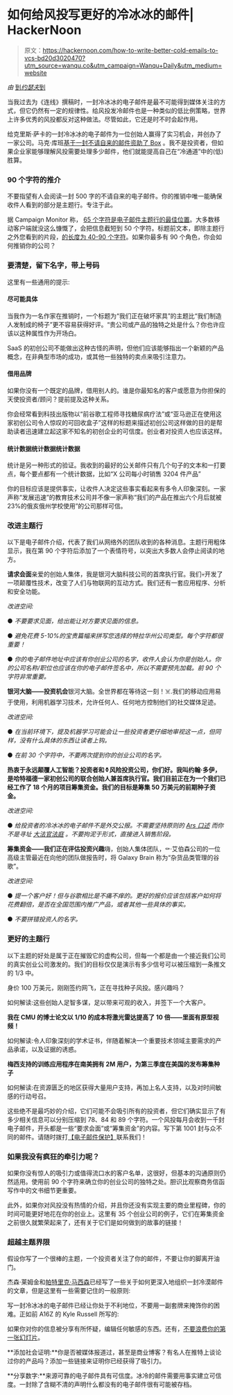 # 如何给风投写更好的冷冰冰的邮件| HackerNoon

> 原文：<https://hackernoon.com/how-to-write-better-cold-emails-to-vcs-bd20d3020470?utm_source=wanqu.co&utm_campaign=Wanqu+Daily&utm_medium=website>

*由* [到*约瑟夫*到](https://twitter.com/josephflaherty?ref=hackernoon.com)

当我过去为《连线》撰稿时，一封冷冰冰的电子邮件是最不可能得到媒体关注的方式，但它仍然有一定的规律性。给风投发冷邮件也是一种类似的低比例策略，世界上许多优秀的风投都反对这种做法。尽管如此，它还是时不时会起作用。

给克里斯·萨卡的一封冷冰冰的电子邮件为一位创始人赢得了实习机会，并创办了一家公司。马克·库班[基于一封不请自来的邮件资助了 Box](http://www.businessinsider.com/aaron-levie-box-ceo-mark-cuban-investor-2014-3?ref=hackernoon.com) 。我不是投资者，但如果企业家能够理解风投需要处理多少邮件，他们就能提高自己在“冷通道”中的(低)胜算。

### 90 个字符的推介

不要指望有人会阅读一封 500 字的不请自来的电子邮件。你的推销中唯一能确保收件人看到的部分是主题行。专注于此。

据 Campaign Monitor 称， [65 个字符是电子邮件主题行的最佳位置](https://www.campaignmonitor.com/blog/email-marketing/2015/12/best-email-subject-line-length/?ref=hackernoon.com)。大多数移动客户端就没这么慷慨了，会把信息截短到 50 个字符。标题前文本，即除主题行之外您看到的片段，[的长度为 40-90 个字符](https://litmus.com/blog/the-ultimate-guide-to-preview-text-support?ref=hackernoon.com)。如果你最多有 90 个角色，你会如何推销你的公司？

### 要清楚，留下名字，带上号码

这里有一些通用的提示:

#### 尽可能具体

当我作为一名作家在推销时，一个标题为“我们正在破坏家具”的主题比“我们制造人发制成的椅子”更不容易获得好评。“贵公司或产品的独特之处是什么？你也许应该以这种属性作为开场白。

SaaS 的初创公司不能做出这种古怪的声明，但他们应该能够指出一个新颖的产品概念，在非典型市场的成功，或其他一些独特的卖点来吸引注意力。

#### 借用品牌

如果你没有一个既定的品牌，借用别人的。谁是你最知名的客户或愿意为你担保的天使投资者/顾问？提前提及这种关系。

你会经常看到科技出版物以“前谷歌工程师寻找糖尿病疗法”或“亚马逊正在使用这家初创公司令人惊叹的可回收盒子”这样的标题来描述初创公司这样做的目的是帮助读者迅速建立起这家不知名的初创企业的可信度。创业者对投资人也应该这样。

#### 统计数据统计数据统计数据

统计是另一种形式的验证。我收到的最好的公关邮件只有几个句子的文本和一打要点，每个要点都有一个统计数据，比如“X 公司每小时销售 3204 件产品”

你的目标应该是提供事实，让收件人决定这些事实看起来有多令人印象深刻。一家声称“发展迅速”的教育技术公司并不像一家声称“我们的产品在推出六个月后就被 23%的俄亥俄州学校使用”的公司那样可信。

### 改进主题行

以下是电子邮件介绍，代表了我们从网络外的团队收到的各种消息。主题行用粗体显示，我在第 90 个字符后添加了一个表情符号，以突出大多数人会停止阅读的地方。

**请求会面**亲爱的创始人集体，我是银河大脑科技公司的首席执行官。我们💀开发了一项颠覆性技术，改变了人们与物联网的互动方式。我们还有一套应用程序、分析和安全功能。

*改进空间:*

● *不要要求见面，给出能让对方要求见面的信息。*

● *避免花费 5-10%的宝贵篇幅来拼写您选择的特拉华州公司类型。每个字符都很重要！*

● *你的电子邮件地址中应该有你创业公司的名字，收件人会认为你是创始人。你的公司名称/职位也应该在你的电子邮件签名中，所以不需要预先加载。前 90 个字符非常重要。*

**银河大脑——投资机会**银河大脑。全世界都在等待这一刻！☠️.我们的移动应用易于使用，利用机器学习技术，允许任何人、任何地方控制他们的社交媒体足迹。

*改进空间:*

● *在当前环境下，提及机器学习可能会让一些投资者更仔细地审视这一点，但同样，没有什么具体的东西让读者上钩。*

● *在前 30 个字符中，不要两次提到你的创业公司的名字。*

**热衷于永远颠覆人工智能？投资者和⚱️风险投资公司，你们好。我叫约翰·多伊，是哈特福德一家初创公司的联合创始人兼首席执行官。我们目前正在为一个我们已经工作了 18 个月的项目筹集资金。我们的目标是筹集 50 万美元的前期种子资金。**

*改进空间:*

● *给投资者的冷冰冰的电子邮件不是外交公报。不需要坚持原则的* [*Ars 口述*](https://en.wikipedia.org/wiki/Ars_dictaminis?ref=hackernoon.com) *而你不是寻址* [*大法官法庭*](https://en.wikipedia.org/wiki/Court_of_Chancery?ref=hackernoon.com) *。不要拘泥于形式，直接进入销售阶段。*

**筹集资金——我们正在评估投资兴趣**嗨，创始人集体团队，⚰️️·艾伯森公司的一位高级主管最近在向他的团队做报告时，将 Galaxy Brain 称为“杂货品类管理的谷歌”。

*改进空间:*

● *提一个客户好！但与谷歌相比是不痛不痒的。更好的报价应该包括客户如何将花费翻倍，是否在全国范围内推广产品，或者其他一些具体的事实。*

● *不要拼错投资人的名字。*

### 更好的主题行

以下主题的好处是属于正在摧毁它的虚构公司，但每一个都是由一个接近我们公司的真实创业公司激发的。我们的目标仅仅是演示有多少信号可以被压缩到一条推文的 1/3 中。

身价 100 万美元，刚刚签约网飞，正在寻找种子风投。感兴趣吗？

如何解读:这些创始人足智多谋，足以带来可观的收入，并签下一个大客户。

**我在 CMU 的博士论文以 1/10 的成本将激光雷达提高了 10 倍——里面有原型视频！**

如何解读:令人印象深刻的学术证书，伴随着解决一个重要技术领域主要需求的产品承诺，以及证据的诱惑。

**梅西支持的训练应用程序在南美拥有 2M 用户，为第三季度在美国的发布筹集种子**

如何解读:在资源匮乏的地区获得大量用户支持，再加上名人支持，以及对时间敏感的行动号召。

这些绝不是最巧妙的介绍，它们可能不会吸引所有的投资者，但它们确实显示了有多少相关信息可以分别压缩到 78、84 和 89 个字符。一个风投每月会收到一千封电子邮件，开头都是一些“要求会面”或“筹集资金”的内容。写下第 1001 封与众不同的邮件。请随时拨打[【电子邮件保护】](/cdn-cgi/l/email-protection)联系我们！

### 如果我没有疯狂的牵引力呢？

如果你没有惊人的吸引力或值得流口水的客户名单，这很好，但基本的沟通原则仍然适用。使用前 90 个字符来确立你的创业公司的独特之处。胆识比观察商务信函写作中的文书细节更重要。

此外，如果你对风投没有热情的介绍，并且你还没有实现主要的商业里程碑，你的时间可能更好地花在你的创业上。这里有 35 个创业公司的例子，它们在筹集资金之前很久就繁荣起来了，还有关于它们是如何做到的故事的链接！

### 超越主题界限

假设你写了一个很棒的主题，一个投资者关注了你的邮件，不要让你的脚离开油门。

杰森·莱姆金和[帕特里克·马西森](https://medium.com/toba-capital-blog/how-to-cold-pitch-a-vc-over-e-mail-and-actually-get-a-response-55f48ff46fa6?ref=hackernoon.com)已经写了一些关于如何更深入地组织一封冷漠邮件的文章，但是这里有一些需要记住的一般原则:

写一封冷冰冰的电子邮件已经让你处于不利地位，不要用一副套牌来掩饰你的困难。正如前 A16Z 的 Kyle Russell 所写的:

如果你对你的信息被分享有所怀疑，编辑任何敏感的东西。还有，[不要浪费你的第一张幻灯片](https://hackernoon.com/dont-waste-your-first-slide-3150faf965e4?ref=hackernoon.com)。

**添加社会证明:**你是否被媒体报道过，甚至是商业博客？有名人在推特上谈论过你的产品吗？添加一些链接来证明你已经获得了吸引力。

**分享数字:**来源可靠的电子邮件具有可信度。冰冷的邮件需要用事实建立可信度。一封除了含糊不清的声明什么都没有的电子邮件很有可能被存档。